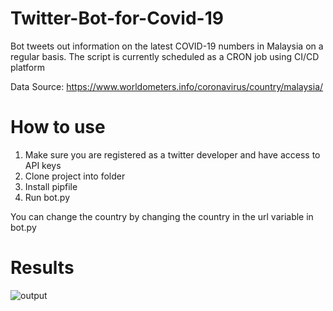 # Twitter-Bot-for-Covid-19
Bot tweets out information on the latest COVID-19 numbers in Malaysia on a regular basis. The script is currently scheduled as a CRON job using CI/CD platform

Data Source: https://www.worldometers.info/coronavirus/country/malaysia/

# How to use
1. Make sure you are registered as a twitter developer and have access to API keys
2. Clone project into folder
3. Install pipfile
4. Run bot.py

You can change the country by changing the country in the url variable in bot.py

# Results
![output](../master/Pictures/tempFileForShare_20200501-235947.jpg)
